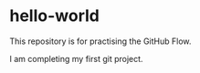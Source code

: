 # hello-world
This repository is for practising the GitHub Flow.

I am completing my first git project.
